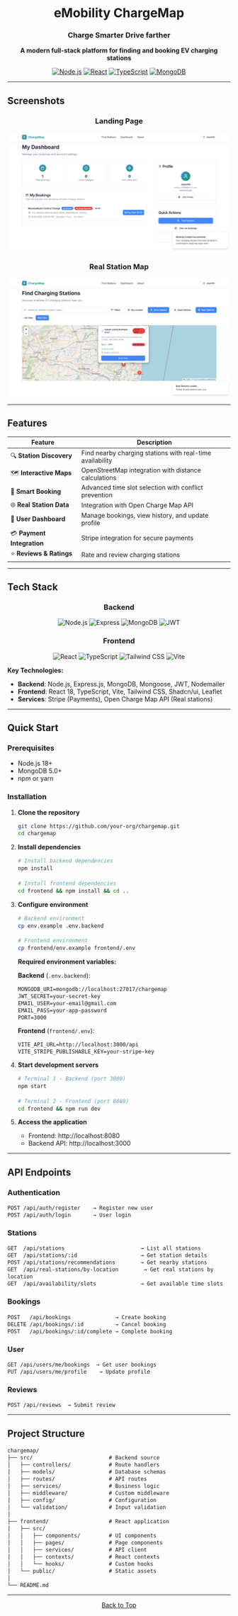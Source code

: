 <div align="center">

# eMobility ChargeMap

### Charge Smarter Drive farther

**A modern full-stack platform for finding and booking EV charging stations**

[![Node.js](https://img.shields.io/badge/Node.js-18+-green.svg)](https://nodejs.org/)
[![React](https://img.shields.io/badge/React-18+-blue.svg)](https://reactjs.org/)
[![TypeScript](https://img.shields.io/badge/TypeScript-5+-blue.svg)](https://www.typescriptlang.org/)
[![MongoDB](https://img.shields.io/badge/MongoDB-7+-green.svg)](https://www.mongodb.com/)

</div>

---

## Screenshots

<div align="center">

### Landing Page

![Landing Page](landing-page.png)

### Real Station Map

![Real Station Map](real-station-map.png)

</div>

---

## Features

| Feature | Description |
|---------|-------------|
| 🔍 **Station Discovery** | Find nearby charging stations with real-time availability |
| 🗺️ **Interactive Maps** | OpenStreetMap integration with distance calculations |
| 📅 **Smart Booking** | Advanced time slot selection with conflict prevention |
| 🌐 **Real Station Data** | Integration with Open Charge Map API |
| 👤 **User Dashboard** | Manage bookings, view history, and update profile |
| 💳 **Payment Integration** | Stripe integration for secure payments |
| ⭐ **Reviews & Ratings** | Rate and review charging stations |

---

## Tech Stack

<div align="center">

### Backend
![Node.js](https://img.shields.io/badge/Node.js-339933?style=for-the-badge&logo=node.js&logoColor=white)
![Express](https://img.shields.io/badge/Express-000000?style=for-the-badge&logo=express&logoColor=white)
![MongoDB](https://img.shields.io/badge/MongoDB-47A248?style=for-the-badge&logo=mongodb&logoColor=white)
![JWT](https://img.shields.io/badge/JWT-000000?style=for-the-badge&logo=jsonwebtokens&logoColor=white)

### Frontend
![React](https://img.shields.io/badge/React-20232A?style=for-the-badge&logo=react&logoColor=61DAFB)
![TypeScript](https://img.shields.io/badge/TypeScript-007ACC?style=for-the-badge&logo=typescript&logoColor=white)
![Tailwind CSS](https://img.shields.io/badge/Tailwind_CSS-38B2AC?style=for-the-badge&logo=tailwind-css&logoColor=white)
![Vite](https://img.shields.io/badge/Vite-646CFF?style=for-the-badge&logo=vite&logoColor=white)

</div>

**Key Technologies:**
- **Backend**: Node.js, Express.js, MongoDB, Mongoose, JWT, Nodemailer
- **Frontend**: React 18, TypeScript, Vite, Tailwind CSS, Shadcn/ui, Leaflet
- **Services**: Stripe (Payments), Open Charge Map API (Real stations)

---

## Quick Start

### Prerequisites

- Node.js 18+ 
- MongoDB 5.0+
- npm or yarn

### Installation

1. **Clone the repository**
   ```bash
   git clone https://github.com/your-org/chargemap.git
   cd chargemap
   ```

2. **Install dependencies**
   ```bash
   # Install backend dependencies
   npm install
   
   # Install frontend dependencies
   cd frontend && npm install && cd ..
   ```

3. **Configure environment**
   ```bash
   # Backend environment
   cp env.example .env.backend
   
   # Frontend environment
   cp frontend/env.example frontend/.env
   ```
   
   **Required environment variables:**
   
   **Backend** (`.env.backend`):
   ```env
   MONGODB_URI=mongodb://localhost:27017/chargemap
   JWT_SECRET=your-secret-key
   EMAIL_USER=your-email@gmail.com
   EMAIL_PASS=your-app-password
   PORT=3000
   ```
   
   **Frontend** (`frontend/.env`):
   ```env
   VITE_API_URL=http://localhost:3000/api
   VITE_STRIPE_PUBLISHABLE_KEY=your-stripe-key
   ```

4. **Start development servers**
   ```bash
   # Terminal 1 - Backend (port 3000)
   npm start
   
   # Terminal 2 - Frontend (port 8080)
   cd frontend && npm run dev
   ```

5. **Access the application**
   - Frontend: http://localhost:8080
   - Backend API: http://localhost:3000

---

## API Endpoints

### Authentication
```
POST /api/auth/register    → Register new user
POST /api/auth/login       → User login
```

### Stations
```
GET  /api/stations                        → List all stations
GET  /api/stations/:id                    → Get station details
POST /api/stations/recommendations        → Get nearby stations
GET  /api/real-stations/by-location        → Get real stations by location
GET  /api/availability/slots              → Get available time slots
```

### Bookings
```
POST   /api/bookings              → Create booking
DELETE /api/bookings/:id          → Cancel booking
POST   /api/bookings/:id/complete → Complete booking
```

### User
```
GET /api/users/me/bookings  → Get user bookings
PUT /api/users/me/profile    → Update profile
```

### Reviews
```
POST /api/reviews  → Submit review
```

---

## Project Structure

```
chargemap/
├── src/                        # Backend source
│   ├── controllers/            # Route handlers
│   ├── models/                 # Database schemas
│   ├── routes/                 # API routes
│   ├── services/               # Business logic
│   ├── middleware/             # Custom middleware
│   ├── config/                 # Configuration
│   └── validation/             # Input validation
│
├── frontend/                   # React application
│   ├── src/
│   │   ├── components/         # UI components
│   │   ├── pages/              # Page components
│   │   ├── services/           # API client
│   │   ├── contexts/           # React contexts
│   │   └── hooks/              # Custom hooks
│   └── public/                 # Static assets
│
└── README.md
```

---


<div align="center">


[Back to Top](#emobility-chargemap)

</div>

